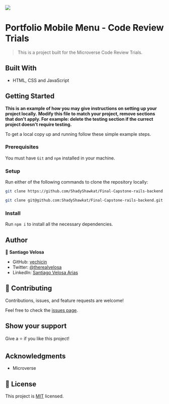 ![](https://img.shields.io/badge/Microverse-blueviolet)

# Portfolio Mobile Menu - Code Review Trials

> This is a project built for the Microverse Code Review Trials.


## Built With

- HTML, CSS and JavaScript

## Getting Started

**This is an example of how you may give instructions on setting up your project locally.**
**Modify this file to match your project, remove sections that don't apply. For example: delete the testing section if the currect project doesn't require testing.**


To get a local copy up and running follow these simple example steps.

### Prerequisites
You must have `Git` and `npm` installed in your machine.
### Setup
Run either of the following commands to clone the repository locally:
~~~bash
git clone https://github.com/ShadyShawkat/Final-Capstone-rails-backend.git
~~~
~~~bash
git clone git@github.com:ShadyShawkat/Final-Capstone-rails-backend.git
~~~
### Install
Run `npm i` to install all the necessary dependencies.
## Author

👤 **Santiago Velosa**

- GitHub: [vechicin](https://github.com/vechicin)
- Twitter: [@therealvelosa](https://twitter.com/therealvelosa)
- LinkedIn: [Santiago Velosa Arias](https://www.linkedin.com/in/santiago-velosa-arias/)

## 🤝 Contributing

Contributions, issues, and feature requests are welcome!

Feel free to check the [issues page](../../issues/).

## Show your support

Give a ⭐️ if you like this project!

## Acknowledgments

- Microverse

## 📝 License

This project is [MIT](./MIT.md) licensed.